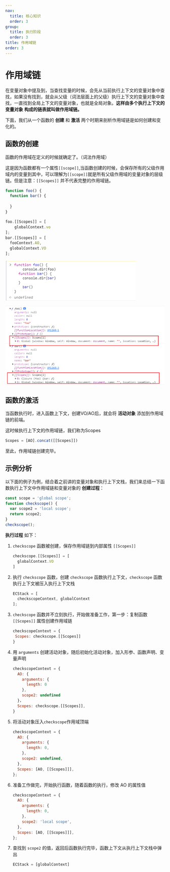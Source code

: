 ```yaml
---
nav:
  title: 核心知识
  order: 3
group:
  title: 执行阶段
  order: 3
title: 作用域链
order: 3
---
```

# 作用域链

在变量对象中提及到，当查找变量的时候，会先从当前执行上下文的变量对象中查找，如果没有找到，就会从父级（词法层面上的父级）执行上下文的变量对象中查找，一直找到全局上下文的变量对象，也就是全局对象。**这样由多个执行上下文的** **变量对象** **构成的链表就叫做作用域链。**

下面，我们从一个函数的 **创建** 和 **激活** 两个时期来剖析作用域链是如何创建和变化的。

## 函数的创建

函数的作用域在定义的时候就确定了。（词法作用域）

这是因为函数都有一个属性`[[scope]]`,当函数创建的时候，会保存所有的父级作用域内的变量到其中，可以理解为`[[scope]]`就是所有父级作用域的变量对象的层级链。但是注意：`[[Scopes]]` 并不代表完整的作用域链。

```js
function foo() {
  function bar() {
    
  }
}
```

```js
foo.[[Scopes]] = [
	globalContext.vo
];
bar.[[Scopes]] = [
  fooContext.AO,
  globalContext.VO
];
```

![image-20210822165522560](./image-20210822165522560.png)

![image-20210822165537868](./image-20210822165537868.png)

## 函数的激活

当函数执行时，进入函数上下文，创建VO/AO后，就会将 **活动对象** 添加到作用域链的前端。

这时候执行上下文的作用域链，我们称为Scopes

```js
Scopes = [AO].concat([[Scopes]])
```

至此，作用域链创建完毕。

## 示例分析

以下面的例子为例，结合着之前讲的变量对象和执行上下文栈，我们来总结一下函数执行上下文中作用域链和变量对象的 **创建过程**：

```js
const scope = 'global scope';
function checkscope() {
  var scope2 = 'local scope';
  return scope2;
}
checkscope();
```

**执行过程** 如下：

1. `checkscope` 函数被创建，保存作用域链到内部属性 `[[Scopes]]`

   ```js
   checkscope.[[Scopes]] = [
     globalContext.VO
   ]
   ```

2. 执行 `checkscope` 函数，创建 `checkscope` 函数执行上下文，`checkscope` 函数执行上下文被压入执行上下文栈

   ```js
   ECStack = [
     checkscopeContext, globalContext
   ];
   ```

3. `checkscope` 函数并不立刻执行，开始做准备工作，第一步：复制函数 `[[Scopes]]` 属性创建作用域链

   ```js
   checkscopeContext = {
   	Scopes: checkscope.[[Scopes]]
   }
   ```

4. 用 `arguments` 创建活动对象，随后初始化活动对象，加入形参、函数声明、变量声明

   ```js
   checkscopeContext = {
     AO: {
       arguments: {
         length: 0
       },
       scope2: undefined
     }，
     Scopes: checkscope.[[Scopes]],
   }
   ```

5. 将活动对象压入`checkscope`作用域顶端

   ```js
   checkscopeContext = {
     AO: {
       arguments: {
         length: 0,
       },
       scope2: undefined,
     },
     Scopes: [AO, [[Scopes]]],
   };
   ```

6. 准备工作做完，开始执行函数，随着函数的执行，修改 AO 的属性值

   ```js
   checkscopeContext = {
     AO: {
       arguments: {
         length: 0,
       },
       scope2: 'local scope',
     },
     Scopes: [AO, [[Scopes]]],
   };
   ```

7. 查找到 `scope2` 的值，返回后函数执行完毕，函数上下文从执行上下文栈中弹出

   ```js
   ECStack = [globalContext]
   ```

   

